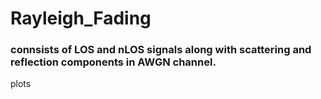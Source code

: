 # Rayleigh_Fading


### connsists of LOS and nLOS signals along with scattering and reflection components in AWGN channel.

plots
